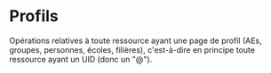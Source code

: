 # Profils

Opérations relatives à toute ressource ayant une page de profil (AEs, groupes, personnes, écoles, filières), c'est-à-dire en principe toute ressource ayant un UID (donc un "@").
